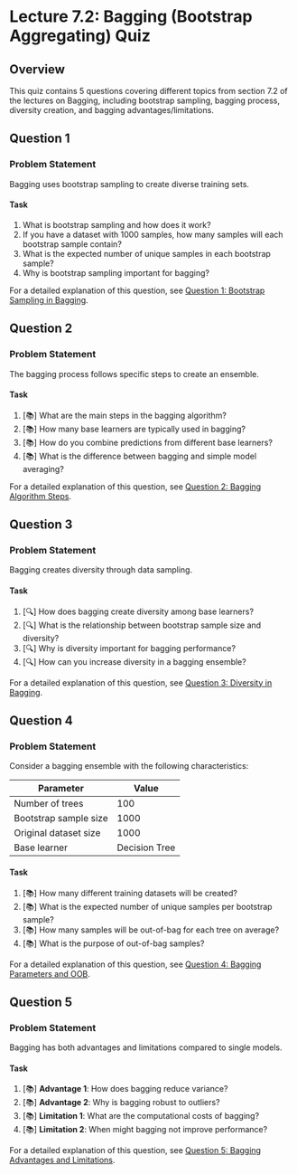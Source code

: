 # Lecture 7.2: Bagging (Bootstrap Aggregating) Quiz

## Overview
This quiz contains 5 questions covering different topics from section 7.2 of the lectures on Bagging, including bootstrap sampling, bagging process, diversity creation, and bagging advantages/limitations.

## Question 1

### Problem Statement
Bagging uses bootstrap sampling to create diverse training sets.

#### Task
1. What is bootstrap sampling and how does it work?
2. If you have a dataset with 1000 samples, how many samples will each bootstrap sample contain?
3. What is the expected number of unique samples in each bootstrap sample?
4. Why is bootstrap sampling important for bagging?

For a detailed explanation of this question, see [Question 1: Bootstrap Sampling in Bagging](L7_2_1_explanation.md).

## Question 2

### Problem Statement
The bagging process follows specific steps to create an ensemble.

#### Task
1. [📚] What are the main steps in the bagging algorithm?
2. [📚] How many base learners are typically used in bagging?
3. [📚] How do you combine predictions from different base learners?
4. [📚] What is the difference between bagging and simple model averaging?

For a detailed explanation of this question, see [Question 2: Bagging Algorithm Steps](L7_2_2_explanation.md).

## Question 3

### Problem Statement
Bagging creates diversity through data sampling.

#### Task
1. [🔍] How does bagging create diversity among base learners?
2. [🔍] What is the relationship between bootstrap sample size and diversity?
3. [🔍] Why is diversity important for bagging performance?
4. [🔍] How can you increase diversity in a bagging ensemble?

For a detailed explanation of this question, see [Question 3: Diversity in Bagging](L7_2_3_explanation.md).

## Question 4

### Problem Statement
Consider a bagging ensemble with the following characteristics:

| Parameter | Value |
|-----------|-------|
| Number of trees | 100 |
| Bootstrap sample size | 1000 |
| Original dataset size | 1000 |
| Base learner | Decision Tree |

#### Task
1. [📚] How many different training datasets will be created?
2. [📚] What is the expected number of unique samples per bootstrap sample?
3. [📚] How many samples will be out-of-bag for each tree on average?
4. [📚] What is the purpose of out-of-bag samples?

For a detailed explanation of this question, see [Question 4: Bagging Parameters and OOB](L7_2_4_explanation.md).

## Question 5

### Problem Statement
Bagging has both advantages and limitations compared to single models.

#### Task
1. [📚] **Advantage 1**: How does bagging reduce variance?
2. [📚] **Advantage 2**: Why is bagging robust to outliers?
3. [📚] **Limitation 1**: What are the computational costs of bagging?
4. [📚] **Limitation 2**: When might bagging not improve performance?

For a detailed explanation of this question, see [Question 5: Bagging Advantages and Limitations](L7_2_5_explanation.md).

